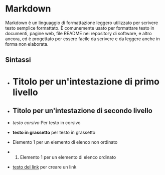 # Markdown
Markdown è un linguaggio di formattazione leggero utilizzato per scrivere testo semplice formattato. È comunemente usato per formattare testo in documenti, pagine web, file README nei repository di software, e altro ancora, ed è progettato per essere facile da scrivere e da leggere anche in forma non elaborata.
## Sintassi
- # Titolo per un'intestazione di primo livello
- ## Titolo per un'intestazione di secondo livello

- *testo corsivo* Per testo in corsivo

- **testo in grassetto** per testo in grassetto
- Elemento 1 per un elemento di elenco non ordinato
- 1. Elemento 1 per un elemento di elenco ordinato
- [testo del link](URL) per creare un link
